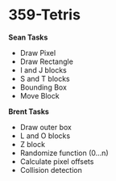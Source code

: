 359-Tetris
==========

__Sean Tasks__
* Draw Pixel
* Draw Rectangle
* I and J blocks
* S and T blocks
* Bounding Box
* Move Block

__Brent Tasks__
* Draw outer box
* L and O blocks
* Z block
* Randomize function (0...n)
* Calculate pixel offsets
* Collision detection